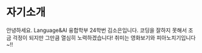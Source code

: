 # 자기소개
안녕하세요. Language&AI 융합학부 24학번 김소은입니다.
코딩을 잘하지 못해서 조금 걱정이 되지만 그만큼 열심히 노력하겠습니다!
취미는 영화보기와 피아노치기입니다 ~!!
